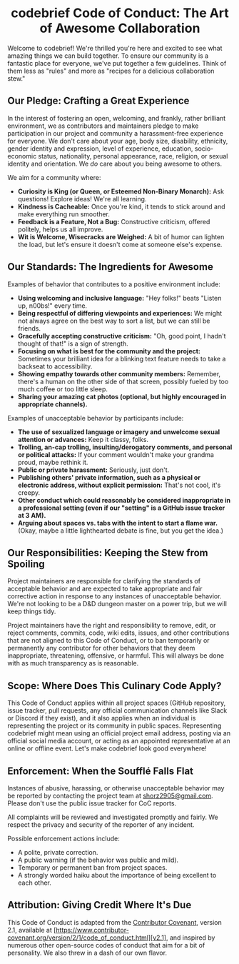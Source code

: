 # <center> codebrief Code of Conduct: The Art of Awesome Collaboration</center>

Welcome to codebrief! We're thrilled you're here and excited to see what amazing things we can build together. To ensure our community is a fantastic place for everyone, we've put together a few guidelines. Think of them less as "rules" and more as "recipes for a delicious collaboration stew."

## Our Pledge: Crafting a Great Experience

In the interest of fostering an open, welcoming, and frankly, rather brilliant environment, we as contributors and maintainers pledge to make participation in our project and community a harassment-free experience for everyone. We don't care about your age, body size, disability, ethnicity, gender identity and expression, level of experience, education, socio-economic status, nationality, personal appearance, race, religion, or sexual identity and orientation. We *do* care about you being awesome to others.

We aim for a community where:
*   **Curiosity is King (or Queen, or Esteemed Non-Binary Monarch):** Ask questions! Explore ideas! We're all learning.
*   **Kindness is Cacheable:** Once you're kind, it tends to stick around and make everything run smoother.
*   **Feedback is a Feature, Not a Bug:** Constructive criticism, offered politely, helps us all improve.
*   **Wit is Welcome, Wisecracks are Weighed:** A bit of humor can lighten the load, but let's ensure it doesn't come at someone else's expense.

## Our Standards: The Ingredients for Awesome

Examples of behavior that contributes to a positive environment include:

*   **Using welcoming and inclusive language:** "Hey folks!" beats "Listen up, n00bs!" every time.
*   **Being respectful of differing viewpoints and experiences:** We might not always agree on the best way to sort a list, but we can still be friends.
*   **Gracefully accepting constructive criticism:** "Oh, good point, I hadn't thought of that!" is a sign of strength.
*   **Focusing on what is best for the community and the project:** Sometimes your brilliant idea for a blinking text feature needs to take a backseat to accessibility.
*   **Showing empathy towards other community members:** Remember, there's a human on the other side of that screen, possibly fueled by too much coffee or too little sleep.
*   **Sharing your amazing cat photos (optional, but highly encouraged in appropriate channels).**

Examples of unacceptable behavior by participants include:

*   **The use of sexualized language or imagery and unwelcome sexual attention or advances:** Keep it classy, folks.
*   **Trolling, an-cap trolling, insulting/derogatory comments, and personal or political attacks:** If your comment wouldn't make your grandma proud, maybe rethink it.
*   **Public or private harassment:** Seriously, just don't.
*   **Publishing others' private information, such as a physical or electronic address, without explicit permission:** That's not cool, it's creepy.
*   **Other conduct which could reasonably be considered inappropriate in a professional setting (even if our "setting" is a GitHub issue tracker at 3 AM).**
*   **Arguing about spaces vs. tabs with the intent to start a flame war.** (Okay, maybe a little lighthearted debate is fine, but you get the idea.)

## Our Responsibilities: Keeping the Stew from Spoiling

Project maintainers are responsible for clarifying the standards of acceptable behavior and are expected to take appropriate and fair corrective action in response to any instances of unacceptable behavior. We're not looking to be a D&D dungeon master on a power trip, but we will keep things tidy.

Project maintainers have the right and responsibility to remove, edit, or reject comments, commits, code, wiki edits, issues, and other contributions that are not aligned to this Code of Conduct, or to ban temporarily or permanently any contributor for other behaviors that they deem inappropriate, threatening, offensive, or harmful. This will always be done with as much transparency as is reasonable.

## Scope: Where Does This Culinary Code Apply?

This Code of Conduct applies within all project spaces (GitHub repository, issue tracker, pull requests, any official communication channels like Slack or Discord if they exist), and it also applies when an individual is representing the project or its community in public spaces. Representing codebrief might mean using an official project email address, posting via an official social media account, or acting as an appointed representative at an online or offline event. Let's make codebrief look good everywhere!

## Enforcement: When the Soufflé Falls Flat

Instances of abusive, harassing, or otherwise unacceptable behavior may be reported by contacting the project team at shorz2905@gmail.com. Please don't use the public issue tracker for CoC reports.

All complaints will be reviewed and investigated promptly and fairly. We respect the privacy and security of the reporter of any incident.

Possible enforcement actions include:
*   A polite, private correction.
*   A public warning (if the behavior was public and mild).
*   Temporary or permanent ban from project spaces.
*   A strongly worded haiku about the importance of being excellent to each other.

## Attribution: Giving Credit Where It's Due

This Code of Conduct is adapted from the [Contributor Covenant][homepage], version 2.1, available at [https://www.contributor-covenant.org/version/2/1/code_of_conduct.html][v2.1], and inspired by numerous other open-source codes of conduct that aim for a bit of personality. We also threw in a dash of our own flavor.

[homepage]: https://www.contributor-covenant.org
[v2.1]: https://www.contributor-covenant.org/version/2/1/code_of_conduct.html
